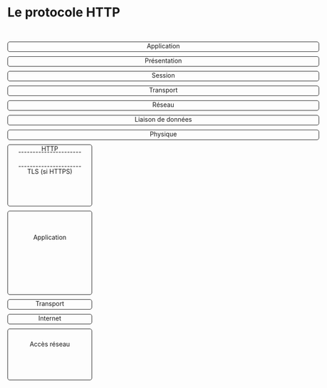 # Le protocole HTTP

<div class="flex" style="padding-top: 30px">
  <ul>
    <li>Application</li>
    <li>Présentation</li>
    <li>Session</li>
    <li>Transport</li>
    <li>Réseau</li>
    <li>Liaison de données</li>
    <li>Physique</li>
  </ul>
  <ul style="width: 190px;">
    <li style="height: 133px;">
      <div>HTTP</div>
      <div style="transform: translateY(-10px);">----------------------</div>
      <div style="transform: translateY(5px);">----------------------</div>
      <div>TLS (si HTTPS)</div>
    </li>
  </ul>
  <ul style="width: 190px;">
    <li style="height: 133px; padding-top: 50px;">Application</li>
    <li>Transport</li>
    <li>Internet</li>
    <li style="height: 85px; padding-top: 25px;">Accès réseau</li>
  </ul> 
</div>

<style>
  .flex{
    margin: auto;
    padding: 0;
    width: 700px;
    justify-content: space-between;
  }
  li{
    border: solid 1px;
    border-radius: 5px;
    margin: 0 0 10px 0;
    margin-left: 0 !important;
    text-align: center;
    padding: 0 0 4px 0;
    padding-left: 10px  !important;
    padding-right: 10px  !important;
    list-style: none;
  }
  ul{
    padding: 0;
    margin: 0;
  }
</style>